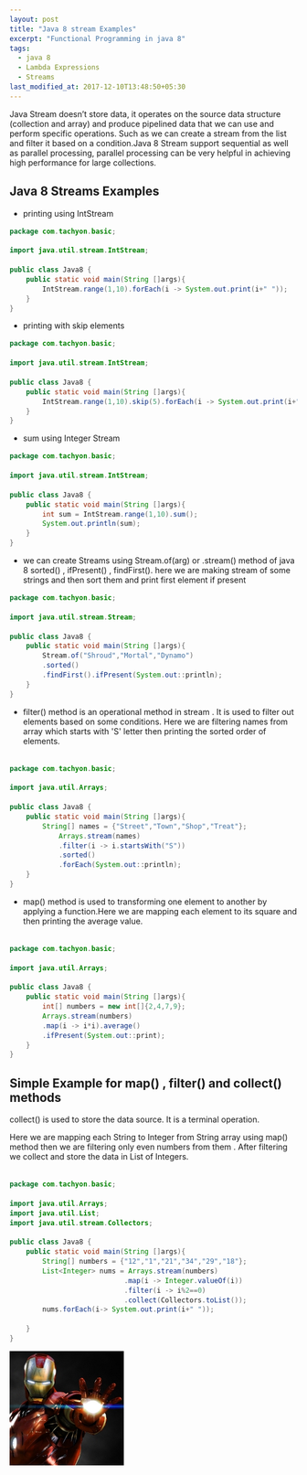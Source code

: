```yaml
---
layout: post
title: "Java 8 stream Examples"
excerpt: "Functional Programming in java 8"
tags:
  - java 8
  - Lambda Expressions
  - Streams
last_modified_at: 2017-12-10T13:48:50+05:30
---
```


Java Stream doesn’t store data, it operates on the source data structure (collection and array) and produce pipelined data that we can use and perform specific operations. Such as we can create a stream from the list and filter it based on a condition.Java 8 Stream support sequential as well as parallel processing, parallel processing can be very helpful in achieving high performance for large collections.



## Java 8 Streams Examples

* printing using IntStream

```java
package com.tachyon.basic;

import java.util.stream.IntStream;

public class Java8 {
	public static void main(String []args){
		IntStream.range(1,10).forEach(i -> System.out.print(i+" "));
	}
}
```

* printing with skip elements

```java
package com.tachyon.basic;

import java.util.stream.IntStream;

public class Java8 {
	public static void main(String []args){
		IntStream.range(1,10).skip(5).forEach(i -> System.out.print(i+" "));
	}
}
```

* sum using Integer Stream

```java
package com.tachyon.basic;

import java.util.stream.IntStream;

public class Java8 {
	public static void main(String []args){
		int sum = IntStream.range(1,10).sum();
		System.out.println(sum);
	}
}
```

* we can create Streams using Stream.of(arg) or .stream() method of java 8
   sorted() , ifPresent() , findFirst().
   here we are making stream of some strings and then sort them and print first element if present

```java
package com.tachyon.basic;

import java.util.stream.Stream;

public class Java8 {
	public static void main(String []args){
		Stream.of("Shroud","Mortal","Dynamo")
		.sorted()
		.findFirst().ifPresent(System.out::println);
	}
}
```

* filter() method is an operational method in stream . It is used to filter out elements based on some conditions.
   Here we are filtering names from array which starts with 'S' letter then printing the sorted order of elements. 

```java

package com.tachyon.basic;

import java.util.Arrays;

public class Java8 {
	public static void main(String []args){
		String[] names = {"Street","Town","Shop","Treat"};
			Arrays.stream(names)
			.filter(i -> i.startsWith("S"))
			.sorted()
			.forEach(System.out::println);
	}
}
```

* map() method is used to transforming one element to another by applying a function.Here we are mapping each element to its square and then printing the average value.

```java

package com.tachyon.basic;

import java.util.Arrays;

public class Java8 {
	public static void main(String []args){
		int[] numbers = new int[]{2,4,7,9};
		Arrays.stream(numbers)
		.map(i -> i*i).average()
		.ifPresent(System.out::print);
	}
}
```

## Simple Example for map() , filter() and collect() methods

collect() is used to store the data source. It is a terminal operation.

Here we are mapping each String to Integer from String array using map() method then we are filtering only even numbers from them . After filtering we collect and store the data in List of Integers.

```java

package com.tachyon.basic;

import java.util.Arrays;
import java.util.List;
import java.util.stream.Collectors;

public class Java8 {
	public static void main(String []args){
		String[] numbers = {"12","1","21","34","29","18"};
		List<Integer> nums = Arrays.stream(numbers)
							.map(i -> Integer.valueOf(i))
							.filter(i -> i%2==0)
							.collect(Collectors.toList());
		nums.forEach(i-> System.out.print(i+" "));

	}
}
```


![iron_man1](assets/ironman/iron_man1.jpg)
